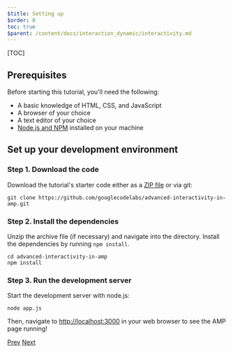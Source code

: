 ```yaml
---
$title: Setting up
$order: 0
toc: true
$parent: /content/docs/interaction_dynamic/interactivity.md
---
```


[TOC]

## Prerequisites

Before starting this tutorial, you'll need the following:

- A basic knowledge of HTML, CSS, and JavaScript
- A browser of your choice
- A text editor of your choice
- [Node.js and NPM](https://docs.npmjs.com/getting-started/installing-node) installed on your machine

## Set up your development environment

### Step 1. Download the code

Download the tutorial's starter code either as a [ZIP file](https://github.com/googlecodelabs/advanced-interactivity-in-amp/archive/master.zip) or via git:

```shell
git clone https://github.com/googlecodelabs/advanced-interactivity-in-amp.git
```

### Step 2. Install the dependencies

Unzip the archive file (if necessary) and navigate into the directory. Install the dependencies by running `npm install`.

```shell
cd advanced-interactivity-in-amp
npm install
```


### Step 3. Run the development server

Start the development server with node.js:

```shell
node app.js
```

Then, navigate to <a href="http://localhost:3000">http://localhost:3000</a> in your web browser to see the AMP page running!

<div class="prev-next-buttons">
  <a class="button prev-button" href="{{g.doc('/content/docs/interaction_dynamic/interactivity.md', locale=doc.locale).url.path}}"><span class="arrow-prev">Prev</span></a>
  <a class="button next-button" href="{{g.doc('/content/docs/interaction_dynamic/interactivity/get-familiar.md', locale=doc.locale).url.path}}"><span class="arrow-next">Next</span></a>
</div>
